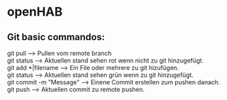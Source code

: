 # openHAB

## Git basic commandos:
git pull --> Pullen vom remote branch <br />
git status --> Aktuellen stand sehen rot wenn nicht zu git hinzugefügt.<br />
git add *|filename --> Ein File oder mehrere zu git hizufügen. <br />
git status --> Aktuellen stand sehen grün wenn zu git hinzugefügt. <br />
git commit -m "Message" --> Einene Commit erstellen zum pushen danach. <br />
git push --> Aktuellen commit zu remote pushen. <br />

